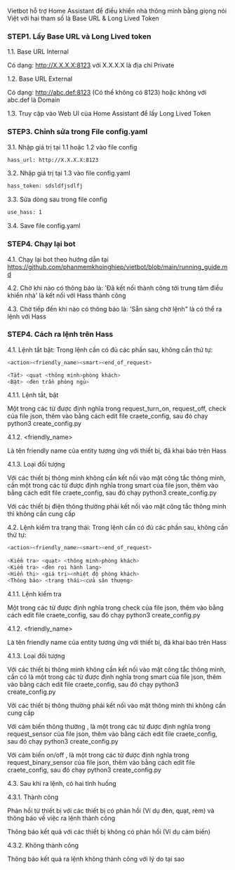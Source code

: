 Vietbot hỗ trợ Home Assistant để điều khiển nhà thông minh bằng giọng nói Việt với hai tham số là Base URL & Long Lived Token

### STEP1. Lấy Base URL và Long Lived token

1.1. Base URL Internal

Có dạng: http://X.X.X.X:8123 với X.X.X.X là địa chỉ Private

1.2. Base URL External

Có dạng: http://abc.def:8123 (Có thể không có 8123) hoặc không với abc.def là Domain

1.3. Truy cập vào Web UI của Home Assistant để lấy Long Lived Token 

### STEP3.  Chỉnh sửa trong File config.yaml

3.1. Nhập giá trị tại 1.1 hoặc 1.2 vào file config

```sh
hass_url: http://X.X.X.X:8123
```

3.2. Nhập giá trị tại 1.3 vào file config.yaml

```sh
hass_token: sdsldfjsdlfj
```
3.3. Sửa dòng sau trong file config
```sh
use_hass: 1
```
3.4. Save file config.yaml

### STEP4. Chạy lại bot

4.1. Chạy lại bot theo hướng dẫn tại https://github.com/phanmemkhoinghiep/vietbot/blob/main/running_guide.md

4.2. Chờ khi nào có thông báo là: 'Đã kết nối thành công tới trung tâm điều khiển nhà' là kết nối với Hass thành công

4.3. Chờ tiếp đến khi nào có thông báo là: 'Sẵn sàng chờ lệnh" là có thể ra lệnh với Hass

### STEP4. Cách ra lệnh trên Hass

4.1. Lệnh tắt bật: Trong lệnh cần có đủ các phần sau, không cần thứ tự:

```sh
<action><friendly_name><smart><end_of_request>

<Tắt> <quạt <thông minh>phòng khách>
<Bật> <đèn trần phòng ngủ>  
```
  
4.1.1. <action> Lệnh tắt, bật

Một trong các từ được định nghĩa trong request_turn_on, request_off, check của file json, thêm vào bằng cách edit file craete_config, sau đó chạy python3 create_config.py 

4.1.2. <friendly_name>

Là tên friendly name của entity tương ứng với thiết bị, đã khai báo trên Hass

4.1.3. <smart > Loại đối tượng

Với các thiết bị thông minh không cần kết nối vào mặt công tắc thông minh, cần một trong các từ được định nghĩa trong smart của file json, thêm vào bằng cách edit file craete_config, sau đó chạy python3 create_config.py 

Với các thiết bị điện thông thường phải kết nối vào mặt công tắc thông minh thì không cần cung cấp <type>
  
4.2. Lệnh kiểm tra trạng thái: Trong lệnh cần có đủ các phần sau, không cần thứ tự:

```sh
<action><friendly_name><smart><end_of_request>
  
<Kiểm tra> <quạt> <thông minh>phòng khách>
<Kiểm tra> <đèn rọi hành lang>
<Hiển thị> <giá trị><nhiệt độ phòng khách>
<Thông báo> <trạng thái><cửa sân thượng>
```
  


4.1.1. <action> Lệnh kiểm tra

Một trong các từ được định nghĩa trong check của file json, thêm vào bằng cách edit file craete_config, sau đó chạy python3 create_config.py 

4.1.2. <friendly_name>

Là tên friendly name của entity tương ứng với thiết bị, đã khai báo trên Hass

4.1.3. <type > Loại đối tượng

Với các thiết bị thông minh không cần kết nối vào mặt công tắc thông minh, cần có <type> là một trong các từ được định nghĩa trong smart của file json, thêm vào bằng cách edit file craete_config, sau đó chạy python3 create_config.py 

Với các thiết bị thông thường phải kết nối vào mặt thông minh thì không cần cung cấp <type>
  
Với cảm biến thông thường , <type> là một trong các từ được định nghĩa trong request_sensor của file json, thêm vào bằng cách edit file craete_config, sau đó chạy python3 create_config.py 

Với cảm biến on/off , <type> là một trong các từ được định nghĩa trong request_binary_sensor của file json, thêm vào bằng cách edit file craete_config, sau đó chạy python3 create_config.py  

4.3. Sau khi ra lệnh, có hai tình huống

4.3.1. Thành công

Phản hồi từ thiết bị với các thiết bị có phản hồi (Ví dụ đèn, quạt, rèm) và  thông báo về việc ra lệnh thành công

Thông báo kết quả với các thiết bị không có phản hồi (Ví dụ cảm biến)

4.3.2. Không thành công

Thông báo kết quả ra lệnh không thành công với lý do tại sao
